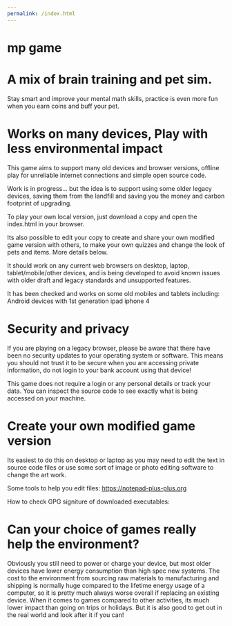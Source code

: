 ```yaml
---
permalink: /index.html
---
```



# mp game

# A mix of brain training and pet sim.

Stay smart and improve your mental math skills,
practice is even more fun when you earn coins and  buff your pet.

# Works on many devices, Play with less environmental impact

This game aims to support many old devices and  browser versions, offline play for unreliable internet connections and simple open source code. 

Work is in progress... but the idea is to support using some older legacy devices, saving them from the landfill and saving you the money and carbon footprint of upgrading.


To play your own local version, just download a copy and open the index.html in your browser.

Its also possible to edit your copy to create and share your own modified game version with others,  to make your own quizzes and change the look of pets and items. More details below.


It should work on any current web browsers on desktop, laptop, tablet/mobile/other devices, and is being developed to avoid known issues with older draft and legacy standards and unsupported features.

It has been checked and works on some old mobiles and tablets including:
 Android devices with 
 1st generation ipad 
 iphone 4


# Security and privacy

If you are playing on a legacy browser, please be aware that there have been no security updates to your operating system or software. This means you should not trust it to be secure when you are accessing private information, do not login to your bank account using that device!

This game does not require a login or any personal details or track your data. You can inspect the source code to see exactly what is being accessed on your machine.


# Create your own modified game version

Its easiest to do this on desktop or laptop as you may need to edit the text in source code files or use some sort of image or photo editing software to change the art work.

Some tools to help you edit files:
https://notepad-plus-plus.org

How to check GPG signiture of downloaded executables:



# Can your choice of games really help the environment?

Obviously you still need to power or charge your device, but most older devices have lower energy consumption than high spec new systems. The cost to the environment from sourcing raw materials to manufacturing and shipping is normally huge compared to the lifetime energy usage of a computer, so it is pretty much always worse overall if replacing an existing device.
When it comes to games compared to other activities, its much lower impact than going on trips or holidays. But it is also good to get out in the real world and look after it if you can!


